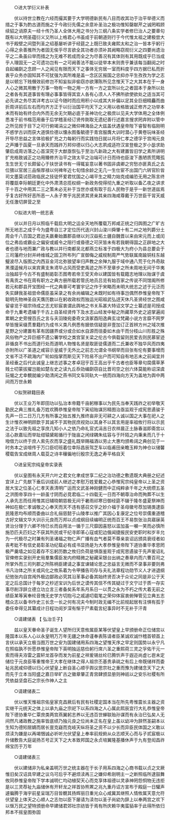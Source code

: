 <!-- { "loadSidebar": true } -->
　　○进大学衍义补表 

　　伏以持世立教在六经而撮其要于大学明德新民有八目而收其功于治平举德义而措之于事为酌古道而施之于今政衍先儒之余意补圣治之极功惟知罄献芹之诚罔暇顾续貂之诮原夫一经十传乃圣人全体大用之书分为三纲八条实学者修巳治人之要章句既有以大明圣蕴衍义又所以上格君心书虽成于前朝道则行于今代惟太祖之建极尝大书于殿壁之间暨列圣之绍基屡听讲于经筵之上既巳致夫雍熙太和之治一皆本乎躬行心得之余善推所为者固无俟乎尽言欲全其功者亦须补其阙略窃观衍义之四要尚遗治平之二条虽曰举而措之为无难不若成而全之为尽善况有其体则有其用既成乎巳当成乎人理固无一之可遗功岂有一之可阙善法不能以徒举本末则贵乎兼该每当翻阅之时自起编劘之念顾一人之闻见有限而天下之事体无穷居一室而料度乎四方据巳私而折衷乎众务亦固知其不可犹强为其所难是盖一念区区报国之忠抑亦平生孜孜为学之志是以顿忘下贱僭效前修岂不知妄拟非偷窃亦欲薄陈所见念惟天下之大其本在于一身人心之微其用散于万事一物有一物之用一方有一方之宜所以化之者固本于身所以处之者各有其道事皆有理必事事皆得其宜人各有心须人人不拂所欲使欲处之适当其可必先讲之务尽其详考古以证今随时而应用积小以成其大补偏以足其全巨细精麤而曲折周详前后左右而均齐方正于以衍治国平均天下之义用以收格致诚正修齐之功举本末而有始有终合内外而无余无欠期必底于圣神功化之极庶以见夫大学体用之全体例悉准于前书楷范用垂于后学稽圣经订贤传剟取无遗纪善行述嘉言搜求罔弃附以管中之所见觊于目下之可行俯竭涓尘之微仰禆海岳之大兹盖伏遇皇帝陛下睿智有临刚明不惑学古训而获大道慎俭德以懐永图蚤毓德于青宫服膺大训时潜心于黄卷玩味圣经开导尽忠益之言体验极扩充之力每躬行而实践怕日就以月将仁孝之德孚于宫闱元良之声播于函夏一旦承天而践祚万邦仰德以归心大志夙成适符汉宣登极之岁小毖求助肇启成周访落之心首深究于大猷亟恢弘于至治凡新政之大有建置皆旧学之素所讲明扩充格致诚正之功用臻修齐治平之效太平之治端可计日而待也臣浚下愚陋质荒陬孤生生世无寸长颇留心于扶世读书有一得辄妄意以著书固非虞卿之穷愁亦匪真氏之去位猥以官居三品惭厚禄以何禆年近七旬惜余龄之无几一生仕宦不出国门六转官阶皆司文墨莫试莅政临民之技徒怀爱君忧国之心竭平生之精力始克成编恐无用之陈言终将覆瓿幸际朝廷更化中外肃清总揽权纲一新政务傥得彻九重之听取以备乙夜之讲求于十百之中用其二三之策未必无补于当世亦或有取于后人民物于是乎一新世道兹焉乎复古好所好恶所恶一人永子育乎兆民贤其贤亲其亲四海咸尊戴于万世臣干冐天威无任激切屏营之至 

　　○拟进大明一统志表 

　　伏以并日月以照临千载启大明之运全天地所覆载万邦咸正统之归舆图之广旷古所无地志之成于今为盛粤自三才定位历代迭兴封山浚川舜肇十有二州之地列爵分土周会千八百国之君迨夫嬴秦始置郡县继以刘汉益拓土疆自魏晋以来由宋元而上或闰位之弗齿或霸业之偏安或威令之阻行或昏德之可厌皆未有若我朝得国之正辟地之大者也德与地而兼广政与教以并行南都吴北都燕立标准于四极大为府小为县总要会于三司藩府分封并峙维城之固卫所布列广宣御侮之威规制周严气势联属南踰铜柱东越鳀波尽入版图之内西亘金河北弥狼望率归声教之余殚九服于域中通八荒于化外奇敌黑濮遥候月以来宾黄支朱鸢毕占风而受吏禹迹之所不至章步之所未周地无间于华夷治独超乎今古不有盛制曷彰丕图粤若帝王受天命以建国皆有载籍志地理以贻谋于虞有禹贡之书在周有职方之典方册所载若管氏地员吕览有始百家之传说不同馆阁所修若元和郡县开宝图经一代之典章可考寰宇记之作于宋略而未明大统志之述于元泛而失实肆我圣祖尝命儒臣虽采录之有余尚编辑之未既时如有待事岂偶然恭惟皇帝陛下聪明先物神圣自天膺历数以在躬收政权而独运光昭祖武弘迓天休凡圣贤经世之图咸留睿览于祖宗待成之志尤轸宸衷谓此舆地之书关系甚大特诏文学之士纂述是司授成命于九重考遗编于千古上自圣经贤传下及水志山经发中秘之所藏萃外史之逌掌遍阅累朝之史旁搜百氏之言与夫羽陵宛委奇文汲冢酉阳逸典玄诠梵藏小说方言靡不网罗举皆搜采缀贯羣籍约为成书义类凡例悉有据依信疑是非壹加订正首辨方州之域次推星野之分建置有革有因疆界或分或合如水自源而徂委如木由干而分枝山川形胜之殊风俗物产之异巨细不遗公署学校之类宫室关梁之伦古今俱载留则民爱去则民慕宦迹非循良不书出而道行处而道明人物惟名贤是取匪徒儒道而二氏兼收不独华风而四夷亦附所以广圣道之咸容示皇威于无外比之前志允谓全书纲举而目张有伦有要事增而文省不泛不疏海内广轮如指掌而斯见天下险易不出户而可知自有地志未之前闻宜并圣经垂之后代此诚皇上继志述事之孝卓冠乎百王高出乎千古者也臣等章句腐儒草茅贱士叨蒙拔擢岂能如楚左史之读九丘忝効编劘窃自比晋司空之创六体莫能称诏深虞玩愒之尤幸覩就编少助清闲之燕书同文车同轨大一统而四海向方天为盖地为舆中两间而万世永赖 

　　○拟贺耕籍田表 

　　伏以王业万年即田功以弘治本帝籍千亩躬稼事以为民先当奉天践祚之初举敬天勤民之典三推礼备万姓欢腾恭惟皇帝陛下寅绍贻谋厉精图治亟监观于成宪思遹骏于先声一日二日万几方有所事之始五推九推终亩非无可耕之人诚以国之大事在祀人之生计惟农神明顾歆于其诚不于其物民庶视効以其身不以其言用是率祖攸行将以示民之法于以致先祖之享庶几知小人之依乃命礼官式涓吉日农祥晨正土脉春滋即斋宫以洁心款嘉坛而举趾绀辕黛耜循行于陇亩之闲绿耦朱纮容与于阡陌之内秉耒而几于十墢借力以终于庶人索先农而享之盛礼既举赐福酒以劳止大惠均颁希阔之典创见于一时务本之谈喧传于万口臣叨班着位幸际昌辰驾芝车以临甫田亲瞻玉粹为神仓以储馨稷载告宝成继周人载芟之诗丰穰徧地衍殷宗无逸之寿平格自天 

　　○进呈宪宗纯皇帝实录表 

　　伏以皇图有永天开六叶之君文化聿成世享二纪之治功德之敷遗既大典册之纪述宜详上广先猷下垂后训成前人继述之孝慰万姓爱戴之心恭惟宪宗纯皇帝以上圣之资居大宝之位圣心仁孝天表清明广运而文武圣神刚健而中正纯粹承千年之大统缵五圣之洪图帝享四十一龄虽寸阴而必竞君临二十四载无一日而不朝尊治命而殉葬不以生人承先志而任用惟其旧辅晓朝慈极无间于暑雨祁寒日御经筵不辍于隆冬盛夏祭神而神如在极仁孝诚敬之心奉天而天不违有感召交孚之妙介福于圣母徽号荐加锡类逮臣民隆恩均布顺而委曲以合礼俪慈懿于山陵孝以推广其因心复康定之位号崇儒重道稽古好文辑文华大训示元良而万邦以贞成纲目续编明正统而百王不易恢张治具寤寐英贤治分理于六卿不恃巳长而自用法一循于三尺靡因喜怒以滥加虽一嚬一笑而必慎所施恐匹夫匹妇之不获其所民或干纪寻即革心寇或犯边俄闻捷报民安吏职时和岁丰允为一代极尽之时兼有列圣诸福之物仁声广播有血气者莫不尊亲哀诏远颁具衰绖者如丧考妣不有信史曷彰圣功纪载必有成书显扬是为大孝恭惟皇帝陛下道协重华孝思罔极严羹墙之如见着存不忘躬历数之攸归负荷是惧亟鉴观于成宪思遹骏于先声爰诏礼官俾修实录别开史局羣集儒臣发内府精微之秘藏采银台出纳之奏章内而六曹百司之所掌外而三司列郡之所陈柄臣建请之事宜谏辅论思之忠益言无微而不录事非要则弗书凡治体之所关或风化之攸系着为令甲播告司存与夫礼法章程功勋节义人才进退纲纪弛张内自宫闱外极边鄙政必究其沿革事必备其始终贤否决于众论之同是非公于天定之后总国计于每岁之杪述宝训为后世之谟传其信不传其疑过于文宁过于质一存实事尽削浮辞立德立功立言三者备矣系年系月系日一以贯之永为不朽之传大着无前之绩臣某等寅奉纶音愧无史学方切抱弓之戚遽叨载笔之荣仰体宸衷俯殚管见立典五志稽众志以备书作史三长念一长之何有况夫今制时政无编不比前规起居有注惧有孤于委任幸得见其纂成计日程功阅岁深有惭于尸素载言纪事异时不无补于汗青 

　　○请建储表 【 弘治壬子】 

　　兹以皇天眷命圣子诞生人望所归天意攸属臣某等伏望皇上早颁册命正位储宫以隆国本以系人心以永皇明万万年无疆之休命谨奉表陈请者臣某诚欢诚忭稽首顿首上言伏以承天立极当图万世之安为国建储用系四海之望惟天序之早定则国势以永宁凡在照临孰不忻愿恭惟皇帝陛下英明独运慈俭躬行席六圣之重熙荷三灵之孚佑干元一索而得夫洊雷之震轩龙首孕而发为前星之祥爰锡丝纶巳腾忻声于遐迩尚虚匕鬯未定储位于元良臣等重惟帝王大孝在继体之得人祖宗丕基贵承祧之有后上帝既储祥而委祉兆民咸仰德以归心伏望皇上断自圣心顺乎舆议思宗社之重而豫为建储念天下之大而先于立本当阳盛之嘉日举旷古之徽章肇正青宫肆颁显册则神祇以之安乐社稷有所凭依益坚盘石之宗长作神人之主 

　　○请建储表二 

　　伏以惟天惟祖宗佑皇家克昌厥后有民有社稷定国本当在所先粤惟震长主器之资实继干元统天之体上以承九庙之宗祀下以系四海之人心属此熙辰宜行大礼恭惟皇帝陛下德协重华仁覃庶类两宫燕翼躬志养以无违百世蝉联贻孙谋而有永治巳弘矣人无间然凡诸政教之施率皆底绩乃独元良之位尚未正名在皇上虽以幼冲为辞然圣嗣本以生知为德矧居嫡而居长亶克嶷而克岐天纵将圣之资不以少长而异臣民体国之义敢以烦渎为嫌是以再竭悃诚必祈听允伏望皇上奉率前规俯从众志顺天心而与子贰宸极以升储敷告大庭诞扬丕号正天下之大本致邦国之永贞培翼隆基播休声于九有登闳昌祚绵宝历于万年 

　　○请建储表三 

　　伏以建储非为私亲盖明万世之统主器在于长子用系四海之心商书载以贞之文厥惟旧矣汉诏具早建之议乌可后乎不避烦渎再三之嫌仰希刚明主一之断照临所逮鼓舞攸同恭惟皇帝陛下学本诚明仁均动植契天心而克享体祖德以灵承神罔怨恫物无违拒是以三灵荐祉九庙储休有开轩龙之祥首协熊罴之兆九重丹诏方宣布于殿庭一日驩声遽徧腾于海宇前星呈瑞万目皆覩其扬辉丽日重光众心咸冀其继照人情攸属天意允符伏望皇上体天之心顺人之志勿以臣下屡请为渎勿以圣子尚幼为辞上以奉两宫之欢下以惬万民之望特颁册命早建储君郊社宗祊皆于焉有所庆赖华夷蛮貊率于此得所依归邦本不摇皇图弥固 

